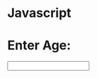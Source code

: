 # Javascript
<html>
<body>
	<div style="width: 600px; height:  400px";
	  background-color:"yellow;">
	<h1 id="h1">Enter Age:</h1>
	<input type="text" name="" id="ip" oninput="perform()">
	<p id="res"></p>
</div>
	<script type="text/javascript">
		function perform(){
             var ip= document.getElementById("ip");
             if(Number(ip.value)>=18){
             	document.getElementById("res").innerHTML ="You are eligible for vote";
             }
             else{
             	document.getElementById("res").innerHTML ="You are not eligible for vote";
             }
         }
             
             
	</script>
</body>
</html>
